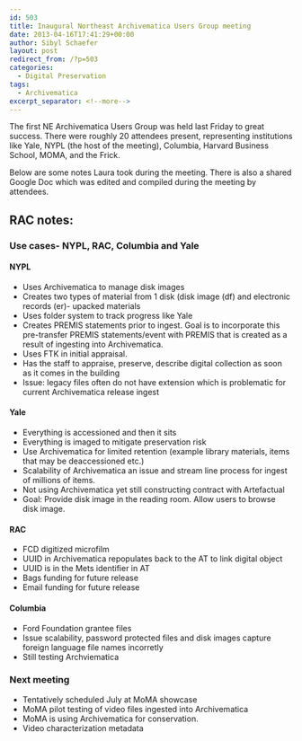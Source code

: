 ```yaml
---
id: 503
title: Inaugural Northeast Archivematica Users Group meeting
date: 2013-04-16T17:41:29+00:00
author: Sibyl Schaefer
layout: post
redirect_from: /?p=503
categories:
  - Digital Preservation
tags:
  - Archivematica
excerpt_separator: <!--more-->
---
```

The first NE Archivematica Users Group was held last Friday to great success. There were roughly 20 attendees present, representing institutions like Yale, NYPL (the host of the meeting), Columbia, Harvard Business School, MOMA, and the Frick.

Below are some notes Laura took during the meeting. There is also a shared Google Doc which was edited and compiled during the meeting by attendees.

## RAC notes:<!--more-->



### Use cases- NYPL, RAC, Columbia and Yale

#### NYPL

* Uses Archivematica to manage disk images
* Creates two types of material from 1 disk (disk image (df) and electronic records (er)- upacked materials
* Uses folder system to track progress like Yale
* Creates PREMIS statements prior to ingest. Goal is to incorporate this pre-transfer PREMIS statements/event with PREMIS that is created as a result of ingesting into Archivematica.
* Uses FTK in initial appraisal.
* Has the staff to appraise, preserve, describe digital collection as soon as it comes in the building
* Issue: legacy files often do not have extension which is problematic for current Archivematica release ingest

#### Yale

* Everything is accessioned and then it sits
* Everything is imaged to mitigate preservation risk
* Use Archivematica for limited retention (example library materials, items that may be deaccessioned etc.)
* Scalability of Archivematica an issue and stream line process for ingest of millions of items.
* Not using Archivematica yet still constructing contract with Artefactual
* Goal: Provide disk image in the reading room. Allow users to browse disk image.

#### RAC

* FCD digitized microfilm
* UUID in Archivematica repopulates back to the AT to link digital object
* UUID is in the Mets identifier in AT
* Bags funding for future release
* Email funding for future release

#### Columbia

* Ford Foundation grantee files
* Issue scalability, password protected files and disk images capture foreign language file names incorretly
* Still testing Archviematica

### Next meeting

* Tentatively scheduled July at MoMA showcase
* MoMA pilot testing of video files ingested into Archivematica
* MoMA is using Archivematica for conservation.
* Video characterization metadata
